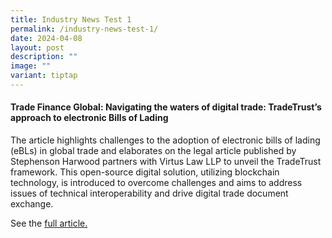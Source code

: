 ```yaml
---
title: Industry News Test 1
permalink: /industry-news-test-1/
date: 2024-04-08
layout: post
description: ""
image: ""
variant: tiptap
---
```

<h4>Trade Finance Global: Navigating the waters of digital trade: TradeTrust’s approach to electronic Bills of Lading</h4>
<p>The article highlights challenges to the adoption of electronic bills
of lading (eBLs) in global trade and elaborates on the legal article published
by Stephenson Harwood partners with Virtus Law LLP to unveil the TradeTrust
framework. This open-source digital solution, utilizing blockchain technology,
is introduced to overcome challenges and aims to address issues of technical
interoperability and drive digital trade document exchange.</p>
<p></p>
<p>See the <a href="https://www.tradefinanceglobal.com/posts/imda-navigating-waters-digital-trade-tradetrusts-approach-electronic-bills-of-lading/" rel="noopener noreferrer nofollow" target="_blank">full article.</a>
</p>
<p></p>
<p></p>